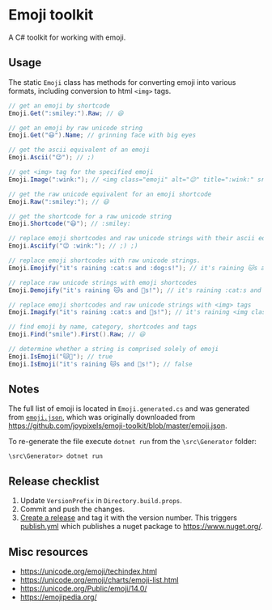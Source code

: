 # Emoji toolkit

A C# toolkit for working with emoji.

## Usage

The static `Emoji` class has methods for converting emoji into various formats, including conversion to html `<img>` tags.

```csharp
// get an emoji by shortcode
Emoji.Get(":smiley:").Raw; // 😃

// get an emoji by raw unicode string
Emoji.Get("😃").Name; // grinning face with big eyes

// get the ascii equivalent of an emoji
Emoji.Ascii("😉"); // ;)

// get <img> tag for the specified emoji
Emoji.Image(":wink:"); // <img class="emoji" alt="😉" title=":wink:" src="/emoji/1f609.png" />

// get the raw unicode equivalent for an emoji shortcode
Emoji.Raw(":smiley:"); // 😃

// get the shortcode for a raw unicode string
Emoji.Shortcode("😃"); // :smiley:

// replace emoji shortcodes and raw unicode strings with their ascii equivalents
Emoji.Asciify("😉 :wink:"); // ;) ;)

// replace emoji shortcodes with raw unicode strings.
Emoji.Emojify("it's raining :cat:s and :dog:s!"); // it's raining 🐱s and 🐶s!

// replace raw unicode strings with emoji shortcodes
Emoji.Demojify("it's raining 🐱s and 🐶s!"); // it's raining :cat:s and :dog:s!

// replace emoji shortcodes and raw unicode strings with <img> tags
Emoji.Imagify("it's raining :cat:s and 🐶s!"); // it's raining <img class="emoji" alt="🐱" title=":cat:" src="/emoji/1f431.png" />s and <img class="emoji" alt="🐶" title=":dog:" src="/emoji/1f436.png" />s! 

// find emoji by name, category, shortcodes and tags
Emoji.Find("smile").First().Raw; // 😃

// determine whether a string is comprised solely of emoji
Emoji.IsEmoji("🐱🐶"); // true
Emoji.IsEmoji("it's raining 🐱s and 🐶s!"); // false
```

## Notes

The full list of emoji is located in `Emoji.generated.cs` and was generated from [`emoji.json`](/emoji.json),
which was originally downloaded from https://github.com/joypixels/emoji-toolkit/blob/master/emoji.json.

To re-generate the file execute `dotnet run` from the  `\src\Generator` folder:

```shell
\src\Generator> dotnet run
```

## Release checklist

1. Update `VersionPrefix` in `Directory.build.props`.
2. Commit and push the changes.
3. [Create a release](https://github.com/lajjne/emoji-toolkit/releases/new) and tag it with the version number.
   This triggers [publish.yml](https://github.com/lajjne/emoji-toolkit/actions/workflows/publish.yml) which publishes a nuget package to https://www.nuget.org/.

## Misc resources

* https://unicode.org/emoji/techindex.html
* https://unicode.org/emoji/charts/emoji-list.html
* https://unicode.org/Public/emoji/14.0/
* https://emojipedia.org/ 
